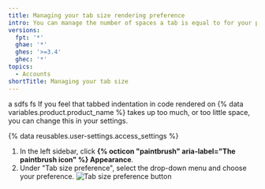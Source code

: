 ```yaml
---
title: Managing your tab size rendering preference
intro: You can manage the number of spaces a tab is equal to for your personal account.
versions:
  fpt: '*'
  ghae: '*'
  ghes: '>=3.4'
  ghec: '*'
topics:
  - Accounts
shortTitle: Managing your tab size
---
```

a
sdfs
fs
If you feel that tabbed indentation in code rendered on {% data variables.product.product_name %} takes up too much, or too little space, you can change this in your settings.

{% data reusables.user-settings.access_settings %}
1. In the left sidebar, click **{% octicon "paintbrush" aria-label="The paintbrush icon" %} Appearance**.
2. Under "Tab size preference", select the drop-down menu and choose your preference.
   ![Tab size preference button](/assets/images/help/settings/tab-size-preference.png )
